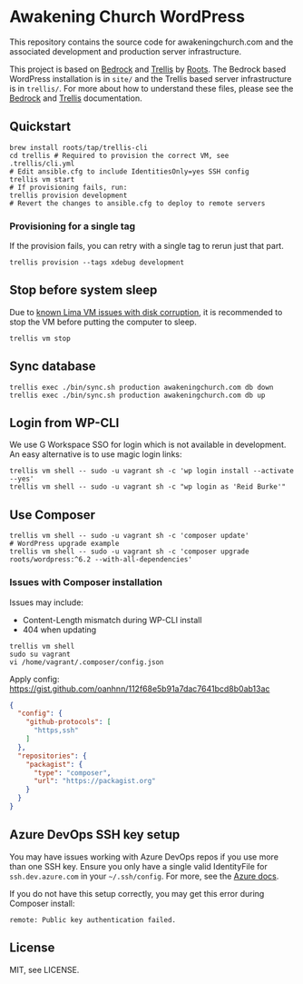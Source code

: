 # Awakening Church WordPress

This repository contains the source code for awakeningchurch.com and the
associated development and production server infrastructure.

This project is based on [Bedrock][] and [Trellis][] by [Roots][].
The Bedrock based WordPress installation is in `site/` and the
Trellis based server infrastructure is in `trellis/`. For more
about how to understand these files, please see the [Bedrock][]
and [Trellis][] documentation.

## Quickstart

```shell
brew install roots/tap/trellis-cli
cd trellis # Required to provision the correct VM, see .trellis/cli.yml
# Edit ansible.cfg to include IdentitiesOnly=yes SSH config
trellis vm start
# If provisioning fails, run:
trellis provision development
# Revert the changes to ansible.cfg to deploy to remote servers
```

### Provisioning for a single tag

If the provision fails, you can retry with a single tag to rerun just that part.

```shell
trellis provision --tags xdebug development
```

## Stop before system sleep

Due to [known Lima VM issues with disk corruption][vmd], it is recommended to stop the VM before putting the computer to sleep.

```shell
trellis vm stop
```

[vmd]: https://github.com/lima-vm/lima/issues/1288

## Sync database

```shell
trellis exec ./bin/sync.sh production awakeningchurch.com db down
trellis exec ./bin/sync.sh production awakeningchurch.com db up
```

## Login from WP-CLI

We use G Workspace SSO for login which is not available in development.
An easy alternative is to use magic login links:

```shell
trellis vm shell -- sudo -u vagrant sh -c 'wp login install --activate --yes'
trellis vm shell -- sudo -u vagrant sh -c "wp login as 'Reid Burke'"
```

## Use Composer

```shell
trellis vm shell -- sudo -u vagrant sh -c 'composer update'
# WordPress upgrade example
trellis vm shell -- sudo -u vagrant sh -c 'composer upgrade roots/wordpress:^6.2 --with-all-dependencies'
```

### Issues with Composer installation

Issues may include:
- Content-Length mismatch during WP-CLI install
- 404 when updating

```shell
trellis vm shell
sudo su vagrant
vi /home/vagrant/.composer/config.json
```

Apply config: https://gist.github.com/oanhnn/112f68e5b91a7dac7641bcd8b0ab13ac

```json
{
  "config": {
    "github-protocols": [
      "https,ssh"
    ]
  },
  "repositories": {
    "packagist": {
      "type": "composer",
      "url": "https://packagist.org"
    }
  }
}
```

## Azure DevOps SSH key setup

You may have issues working with Azure DevOps repos if
you use more than one SSH key. Ensure you only have a
single valid IdentityFile for `ssh.dev.azure.com` in
your `~/.ssh/config`. For more, see the [Azure docs][az].

If you do not have this setup correctly, you may get this
error during Composer install:

```
remote: Public key authentication failed.
```

## License

MIT, see LICENSE.

[Bedrock]: https://roots.io/bedrock/
[Trellis]: https://roots.io/trellis/
[Roots]: https://roots.io
[az]: https://docs.microsoft.com/en-us/azure/devops/repos/git/use-ssh-keys-to-authenticate?view=azure-devops&tabs=current-page#q-i-have-multiple-ssh-keys--how-do-i-use-different-ssh-keys-for-different-ssh-servers-or-repos
[fix]: https://github.com/hashicorp/vagrant/issues/12583#issuecomment-975070111
